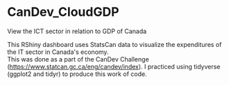# CanDev_CloudGDP
View the ICT sector in relation to GDP of Canada

This RShiny dashboard uses StatsCan data to visualize the expenditures of the IT sector in Canada's economy.  
This was done as a part of the CanDev Challenge (https://www.statcan.gc.ca/eng/candev/index).  I practiced using tidyverse 
(ggplot2 and tidyr) to produce this work of code.

